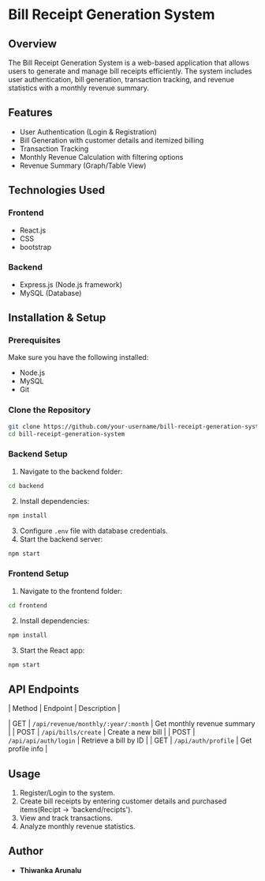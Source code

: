 # Bill Receipt Generation System

## Overview
The Bill Receipt Generation System is a web-based application that allows users to generate and manage bill receipts efficiently. The system includes user authentication, bill generation, transaction tracking, and revenue statistics with a monthly revenue summary.

## Features
- User Authentication (Login & Registration)
- Bill Generation with customer details and itemized billing
- Transaction Tracking
- Monthly Revenue Calculation with filtering options
- Revenue Summary (Graph/Table View)

## Technologies Used
### Frontend
- React.js
- CSS
- bootstrap

### Backend
- Express.js (Node.js framework)
- MySQL (Database)

## Installation & Setup
### Prerequisites
Make sure you have the following installed:
- Node.js
- MySQL
- Git

### Clone the Repository
```sh
git clone https://github.com/your-username/bill-receipt-generation-system.git
cd bill-receipt-generation-system
```

### Backend Setup
1. Navigate to the backend folder:
```sh
cd backend
```
2. Install dependencies:
```sh
npm install
```
3. Configure `.env` file with database credentials.
4. Start the backend server:
```sh
npm start
```

### Frontend Setup
1. Navigate to the frontend folder:
```sh
cd frontend
```
2. Install dependencies:
```sh
npm install
```
3. Start the React app:
```sh
npm start
```

## API Endpoints
| Method | Endpoint | Description |

| GET    | `/api/revenue/monthly/:year/:month` | Get monthly revenue summary |
| POST   | `/api/bills/create`                 | Create a new bill           |
| POST   | `/api/api/auth/login`               | Retrieve a bill by ID       |
| GET    | `/api/auth/profile`                 | Get profile info            |

## Usage
1. Register/Login to the system.
2. Create bill receipts by entering customer details and purchased items(Recipt  -> 'backend/recipts').
3. View and track transactions.
4. Analyze monthly revenue statistics.

## Author

- **Thiwanka Arunalu**

#
